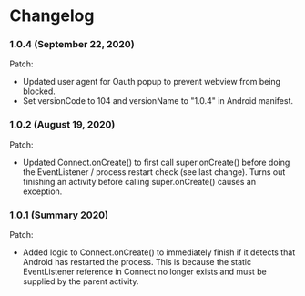 # Changelog

### 1.0.4 (September 22, 2020)

Patch:
- Updated user agent for Oauth popup to prevent webview from being blocked.
- Set versionCode to 104 and versionName to "1.0.4" in Android manifest.

### 1.0.2 (August 19, 2020)

Patch:
- Updated Connect.onCreate() to first call super.onCreate() before doing the EventListener / process restart check (see last change).  Turns out finishing an activity before calling super.onCreate() causes an exception.

### 1.0.1 (Summary 2020)

Patch:
- Added logic to Connect.onCreate() to immediately finish if it detects that Android has restarted the process.  This is because the static EventListener reference in Connect no longer exists and must be supplied by the parent activity.

